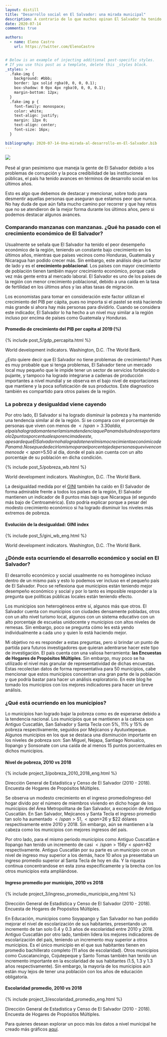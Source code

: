 ```yaml
---
layout: distill
title: "Desarrollo social en El Salvador: una mirada municipal"
description: A contrario de lo que muchos opinan El Salvador ha tenido avances en los últimos años sin embargo el desarrollo ha sido heterogéneo entre los municipios.
date: 2020-07-14
comments: true

authors:
  - name: Eleno Castro
    url: https://twitter.com/ElenoCastro


# Below is an example of injecting additional post-specific styles.
# If you use this post as a template, delete this _styles block.
_styles: >
  .fake-img {
    background: #bbb;
    border: 1px solid rgba(0, 0, 0, 0.1);
    box-shadow: 0 0px 4px rgba(0, 0, 0, 0.1);
    margin-bottom: 12px;
  }
  .fake-img p {
    font-family: monospace;
    color: white;
    text-align: justify;
    margin: 12px 0;
    text-align: center;
    font-size: 16px;
  }

bibliography: 2020-07-14-Una-mirada-al-desarrollo-en-El-Salvador.bib
---
```

<div class="row mt-3">
    <div class="col-sm mt-3 mt-md-0">
        <img class="img-fluid rounded z-depth-1" src="{{ site.baseurl }}/assets/img/post_5.jpg">
    </div>
</div>

<br/>
Pesé al gran pesimismo que maneja la gente de El Salvador debido a los problemas de corrupción y la poca credibilidad de las instituciones públicas, el país ha tenido avances en términos de desarrollo social en los últimos años. 

Esto es algo que debemos de destacar y mencionar, sobre todo para desmentir aquellas personas que aseguran que estamos peor que nunca. No hay duda de que aún falta mucho camino por recorrer y que hay retos que no se atendieron de la mejor forma durante los últimos años, pero si podemos destacar algunos avances.

### Comparando manzanas con manzanas. ¿Qué ha pasado con el crecimiento económico de El Salvador?

Usualmente se señala que El Salvador ha tenido el peor desempeño económico de la región, teniendo un constante bajo crecimiento en los últimos años, mientras que países vecinos como Honduras, Guatemala y Nicaragua han podido crecer más. Sin embargo, este análisis deja un factor de lado y es el <b>crecimiento poblacional</b>. Los países con mayor crecimiento de población tienen también mayor crecimiento económico, porque cada vez más gente entra al mercado laboral. El Salvador es uno de los países de la región con menor crecimiento poblacional, debido a una caída en la tasa de fertilidad en los últimos años y las altas tasas de migración.

Los economistas para tomar en consideración este factor utilizan el crecimiento del PIB per cápita, pues no importa si el pastel se está haciendo más grande si ahora hay más personas para dividirlo. Cuando se considera este indicador, El Salvador lo ha hecho a un nivel muy similar a la región incluso por encima de países como Guatemala y Honduras<d-cite key="WDI"></d-cite>.

#### Promedio de crecimiento del PIB per capita al 2019 (%)
{% include post_5/gdp_percapita.html %}
<div class="caption">
    World development indicators. Washington, D.C. :The World Bank.
</div>

¿Esto quiere decir que El Salvador no tiene problemas de crecimiento? Pues es muy probable que si tenga problemas, El Salvador tiene un mercado local muy pequeño que le impide tener un sector de servicios fortalecido o pujante, y tampoco ha logrado integrarse a cadenas de producción importantes a nivel mundial y se observa en el bajo nivel de exportaciones que mantiene y la poca sofisticación de sus productos. Este diagnostico también es compartido para otros países de la región.

### La pobreza y desigualdad viene cayendo

Por otro lado, El Salvador si ha logrado disminuir la pobreza y ha mantenido una tendencia similar al de la región. Si se compara con el porcentaje de personas que viven con menos de <span>$</span>3.30 al día, el país ha logrado mantener la misma tendencia que Panamá situándose por tan solo 2 puntos porcentuales por encima de este, a pesar de que El Salvador no ha logrado tener el mismo crecimiento económico de Panamá. No se puede decir lo mismo para el porcentaje de personas que viven con menos de <span>$</span>5.50 al día, donde el país aún cuenta con un alto porcentaje de su población en dicha condición<d-cite key="WDI"></d-cite>.

{% include post_5/pobreza_wb.html %}
<div class="caption">
    World development indicators. Washington, D.C. :The World Bank.
</div>

La desigualdad medida por el [GINI](https://es.wikipedia.org/wiki/Coeficiente_de_Gini) también ha caído en El Salvador de forma admirable frente a todos los países de la región, El Salvador mantienen un indicador de 8 puntos más bajo que Nicaragua (el segundo más bajo de Centroamérica). Esto podría explicar porque a pesar del modesto crecimiento económico si ha logrado disminuir los niveles más extremos de pobreza<d-cite key="WDI"></d-cite>. 

#### Evolución de la desigualdad: GINI index
{% include post_5/gini_wb_eng.html %}
<div class="caption">
    World development indicators. Washington, D.C. :The World Bank.
</div>

### ¿Dónde esta ocurriendo el desarrollo económico y social en El Salvador?

El desarrollo económico y social usualmente no es homogéneo incluso dentro de un mismo país y esto lo podemos ver incluso en el pequeño país de El Salvador. Poco se reflexiona que municipios están teniendo mejor desempeño económico y social y por lo tanto es imposible responder a la pregunta que políticas públicas locales están teniendo efecto.

Los municipios son heterogéneos entre sí, algunos más que otros. El Salvador cuenta con municipios con ciudades densamente pobladas, otros con un alto nivel turismo local, algunos con un sistema educativo con un alto porcentaje de escuelas unidocente y municipios con altos niveles de remesas. Sin embargo, poco se pregunta cómo les está yendo individualmente a cada uno y quien lo está haciendo mejor.

Mi objetivo no es responder a estas preguntas, pero si brindar un punto de partida para futuros investigadores que quieran adentrarse hacer este tipo de investigación. El país cuenta con una valiosa herramienta: <b>las Encuestas de Hogares de Propósitos Múltiples</b>. Sin embargo, muy poco se ha utilizado el nivel más granular de representatividad de dichas encuestas. Estas recolectan datos de forma representativa para 50 municipios, cabe mencionar que estos municipios concentran una gran parte de la población y que podría bastar para hacer un análisis exploratorio. En este blog he tomado los municipios con los mejores indicadores para hacer un breve análisis. 

### ¿Qué está ocurriendo en los municipios?

Lo municipios han logrado bajar la pobreza como es de esperarse debido a la tendencia nacional. Los municipios que se mantienen a la cabeza son Antiguo Cuscatlán, San Salvador y Santa Tecla con 5%, 11% y 15% de pobreza respectivamente, seguidos por Mejicanos y Ayutuxtepeque.
Algunos municipios en los que se destaca una disminución importante en los niveles de pobreza son: San Miguel, Nejapa, Santiago Nonualco, Ilopango y Sonsonate con una caída de al menos 15 puntos porcentuales en dichos municipios<d-cite key="EHPM"></d-cite>.

#### Nivel de pobreza, 2010 vs 2018
{% include project_3/pobreza_2010_2018_eng.html %}
<div class="caption">
    Dirección General de Estadística y Censo de El Salvador (2010 - 2018). Encuesta de Hogares de Propósitos Múltiples.
</div>

Se observa un modesto crecimiento en el ingreso promedio<d-footnote>Ingreso del hogar divido por el número de miembros viviendo en dicho hogar</d-footnote> de los municipios del Área Metropolitana de San Salvador, a excepción de Antiguo Cuscatlán. En San Salvador, Mejicanos y Santa Tecla el ingreso promedio tan solo ha aumentado <span>$</span>51, <span>$</span>26 y <span>$</span>22 dólares respectivamente entre 2010 y 2018. Sin embargo, aún se mantienen a la cabeza como los municipios con mejores ingresos del país.

Por otro lado, para el mismo periodo municipios como Antiguo Cuscatlán e Ilopango han tenido un incremento de casi <span>$</span>156 y <span>$</span>82 respectivamente. Antiguo Cuscatlán por su parte es un municipio con un nivel de ingreso muy superior a los demás, hace 10 años ya presentaba un ingreso promedio superior al Santa Tecla de hoy en día. Y la riqueza continua concentrandose en esta zona específicamente y la brecha con los otros municipios esta ampliándose.

#### Ingreso promedio por municipio, 2010 vs 2018
{% include project_3/ingreso_promedio_municipio_eng.html %}
<div class="caption">
    Dirección General de Estadística y Censo de El Salvador (2010 - 2018). Encuesta de Hogares de Propósitos Múltiples.
</div>

En Educación, municipios como Soyapango y San Salvador no han podido mejorar el nivel de escolarización de sus habitantes, presentando un incremento de tan solo 0.4 y 0.3 años de escolaridad entre 2010 y 2018. Antiguo Cuscatlán por otro lado, también lidera los mejores indicadores de escolarización del país, teniendo un incremento muy superior a otros municipios. Es el único municipio en el que sus habitantes tienen en promedio bachillerato completo (11 años de escolaridad). Otros municipios como Cuscatancingo, Cojutepeque y Santo Tomas también han tenido un incremento importante en la escolaridad de sus habitantes (1.5, 1.3 y 1.3 años respectivamente). Sin embargo, la mayoría de los municipios aún están muy lejos de tener una población con los años de educación obligatoria. 

#### Escolaridad promedio, 2010 vs 2018
{% include project_3/escolaridad_promedio_eng.html %}
<div class="caption">
    Dirección General de Estadística y Censo de El Salvador (2010 - 2018). Encuesta de Hogares de Propósitos Múltiples.
</div>

Para quienes desean explorar un poco más los datos a nivel municipal he creado más gráficos [aquí](https://www.elenocastro.com/projects/3_Indicadores%20municipales/).
